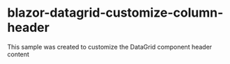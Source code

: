 # blazor-datagrid-customize-column-header
This sample was created to customize the DataGrid component header content
